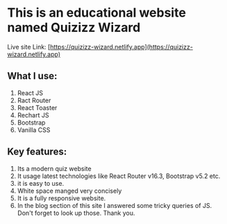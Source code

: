 # This is an educational website named Quizizz Wizard

Live site Link: [https://quizizz-wizard.netlify.app](https://quizizz-wizard.netlify.app)

## What I use:

1. React JS
2. Ract Router
3. React Toaster
4. Rechart JS
5. Bootstrap
6. Vanilla CSS

## Key features:

1. Its a modern quiz website
2. It usage latest technologies like React Router v16.3, Bootstrap v5.2 etc.
3. it is easy to use.
4. White space manged very concisely
5. It is a fully responsive website.
6. In the blog section of this site I answered some tricky queries of JS. Don't forget to look up those.
   Thank you.
